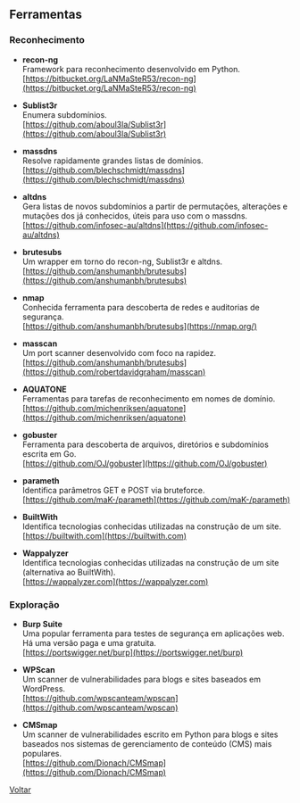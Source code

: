 ## Ferramentas

### Reconhecimento

- **recon-ng**  
  Framework para reconhecimento desenvolvido em Python.  
  [https://bitbucket.org/LaNMaSteR53/recon-ng](https://bitbucket.org/LaNMaSteR53/recon-ng)

- **Sublist3r**  
  Enumera subdomínios.  
  [https://github.com/aboul3la/Sublist3r](https://github.com/aboul3la/Sublist3r)

- **massdns**  
  Resolve rapidamente grandes listas de domínios.  
  [https://github.com/blechschmidt/massdns](https://github.com/blechschmidt/massdns)

- **altdns**  
  Gera listas de novos subdomínios a partir de permutações, alterações e
  mutações dos já conhecidos, úteis para uso com o massdns. 
  [https://github.com/infosec-au/altdns](https://github.com/infosec-au/altdns)

- **brutesubs**  
  Um wrapper em torno do recon-ng, Sublist3r e altdns.  
  [https://github.com/anshumanbh/brutesubs](https://github.com/anshumanbh/brutesubs)

- **nmap**  
  Conhecida ferramenta para descoberta de redes e auditorias de segurança.  
  [https://github.com/anshumanbh/brutesubs](https://nmap.org/)

- **masscan**  
  Um port scanner desenvolvido com foco na rapidez.  
  [https://github.com/anshumanbh/brutesubs](https://github.com/robertdavidgraham/masscan)

- **AQUATONE**  
  Ferramentas para tarefas de reconhecimento em nomes de domínio.  
  [https://github.com/michenriksen/aquatone](https://github.com/michenriksen/aquatone)

- **gobuster**  
  Ferramenta para descoberta de arquivos, diretórios e subdomínios escrita em
  Go.  
  [https://github.com/OJ/gobuster](https://github.com/OJ/gobuster)

- **parameth**  
  Identifica parâmetros GET e POST via bruteforce.  
  [https://github.com/maK-/parameth](https://github.com/maK-/parameth)

- **BuiltWith**  
  Identifica tecnologias conhecidas utilizadas na construção de um site.  
  [https://builtwith.com](https://builtwith.com)

- **Wappalyzer**  
  Identifica tecnologias conhecidas utilizadas na construção de um site
  (alternativa ao BuiltWith).  
  [https://wappalyzer.com](https://wappalyzer.com)

### Exploração

- **Burp Suite**  
  Uma popular ferramenta para testes de segurança em aplicações web. Há uma
  versão paga e uma gratuita.  
  [https://portswigger.net/burp](https://portswigger.net/burp)

- **WPScan**  
  Um scanner de vulnerabilidades para blogs e sites baseados em WordPress.  
  [https://github.com/wpscanteam/wpscan](https://github.com/wpscanteam/wpscan)

- **CMSmap**  
  Um scanner de vulnerabilidades escrito em Python para blogs e sites baseados
  nos sistemas de gerenciamento de conteúdo (CMS) mais populares.  
  [https://github.com/Dionach/CMSmap](https://github.com/Dionach/CMSmap)

[Voltar](../)
